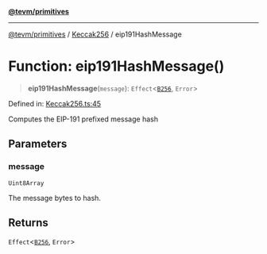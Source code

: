 [**@tevm/primitives**](../../../README.md)

***

[@tevm/primitives](../../../globals.md) / [Keccak256](../README.md) / eip191HashMessage

# Function: eip191HashMessage()

> **eip191HashMessage**(`message`): `Effect`\<[`B256`](../../B256/type-aliases/B256.md), `Error`\>

Defined in: [Keccak256.ts:45](https://github.com/evmts/tevm-monorepo/blob/main/packages/primitives/src/Keccak256.ts#L45)

Computes the EIP-191 prefixed message hash

## Parameters

### message

`Uint8Array`

The message bytes to hash.

## Returns

`Effect`\<[`B256`](../../B256/type-aliases/B256.md), `Error`\>
